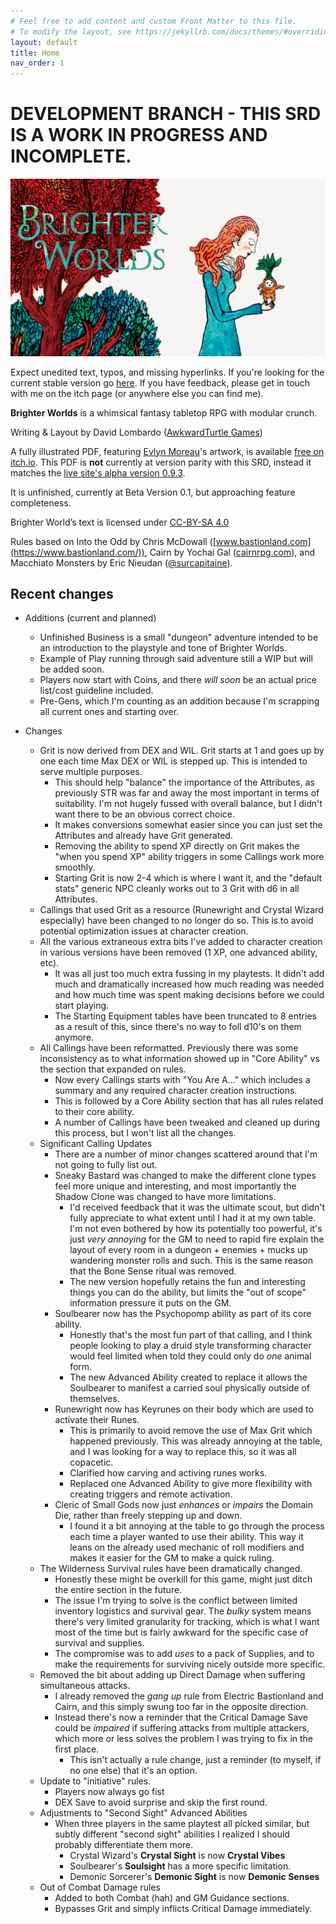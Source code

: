 ```yaml
---
# Feel free to add content and custom Front Matter to this file.
# To modify the layout, see https://jekyllrb.com/docs/themes/#overriding-theme-defaults
layout: default
title: Home
nav_order: 1
---
```


# DEVELOPMENT BRANCH - THIS SRD IS A WORK IN PROGRESS AND INCOMPLETE. 

[![Brighter Worlds](TitleImage.png "Brighter Worlds RPG")](https://awkwardturtle.itch.io/brighter-worlds)

Expect unedited text, typos, and missing hyperlinks. If you're looking for the current stable version go [here](https://brighterworldsrpg.com/). If you have feedback, please get in touch with me on the itch page (or anywhere else you can find me).

**Brighter Worlds** is a whimsical fantasy tabletop RPG with modular crunch.

Writing & Layout by David Lombardo ([AwkwardTurtle Games](https://awkwrdturtle.games))

A fully illustrated PDF, featuring [Evlyn Moreau](https://www.patreon.com/evlynmoreau)'s artwork, is available [free on itch.io](https://awkwardturtle.itch.io/brighter-worlds). This PDF is **not** currently at version parity with this SRD, instead it matches the [live site's alpha version 0.9.3](https://brighterworldsrpg.com/).

It is unfinished, currently at Beta Version 0.1, but approaching feature completeness.

Brighter World’s text is licensed under [CC-BY-SA 4.0](https://creativecommons.org/licenses/by-sa/4.0/)

Rules based on Into the Odd by Chris McDowall ([www.bastionland.com](https://www.bastionland.com/)), Cairn by Yochai Gal ([cairnrpg.com](https://cairnrpg.com/)), and Macchiato Monsters by Eric Nieudan ([@surcapitaine](https://twitter.com/surcapitaine)).

## Recent changes

* Additions (current and planned)
    * Unfinished Business is a small "dungeon" adventure intended to be an introduction to the playstyle and tone of Brighter Worlds.
    * Example of Play running through said adventure still a WIP but will be added soon.
    * Players now start with Coins, and there *will soon* be an actual price list/cost guideline included.
    * Pre-Gens, which I'm counting as an addition because I'm scrapping all current ones and starting over.

* Changes
    * Grit is now derived from DEX and WIL. Grit starts at 1 and goes up by one each time Max DEX or WIL is stepped up. This is intended to serve multiple purposes.
        * This should help "balance" the importance of the Attributes, as previously STR was far and away the most important in terms of suitability. I'm not hugely fussed with overall balance, but I didn't want there to be an obvious correct choice.
        * It makes conversions somewhat easier since you can just set the Attributes and already have Grit generated.
        * Removing the ability to spend XP directly on Grit makes the "when you spend XP" ability triggers in some Callings work more smoothly.
        * Starting Grit is now 2-4 which is where I want it, and the "default stats" generic NPC cleanly works out to 3 Grit with d6 in all Attributes.
    * Callings that used Grit as a resource (Runewright and Crystal Wizard especially) have been changed to no longer do so. This is to avoid potential optimization issues at character creation.
    * All the various extraneous extra bits I've added to character creation in various versions have been removed (1 XP, one advanced ability, etc). 
        * It was all just too much extra fussing in my playtests. It didn't add much and dramatically increased how much reading was needed and how much time was spent making decisions before we could start playing.
        * The Starting Equipment tables have been truncated to 8 entries as a result of this, since there's no way to foll d10's on them anymore.
    * All Callings have been reformatted. Previously there was some inconsistency as to what information showed up in "Core Ability" vs the section that expanded on rules.
        * Now every Callings starts with "You Are A..." which includes a summary and any required character creation instructions.
        * This is followed by a Core Ability section that has all rules related to their core ability.
        * A number of Callings have been tweaked and cleaned up during this process, but I won't list all the changes.
    * Significant Calling Updates
        * There are a number of minor changes scattered around that I'm not going to fully list out.
        * Sneaky Bastard was changed to make the different clone types feel more unique and interesting, and most importantly the Shadow Clone was changed to have more limitations.
            * I'd received feedback that it was the ultimate scout, but didn't fully appreciate to what extent until I had it at my own table. I'm not even bothered by how its potentially too powerful, it's just *very annoying* for the GM to need to rapid fire explain the layout of every room in a dungeon + enemies + mucks up wandering monster rolls and such. This is the same reason that the Bone Sense ritual was removed.
            * The new version hopefully retains the fun and interesting things you can do the ability, but limits the "out of scope" information pressure it puts on the GM.
        * Soulbearer now has the Psychopomp ability as part of its core ability. 
            * Honestly that's the most fun part of that calling, and I think people looking to play a druid style transforming character would feel limited when told they could only do *one* animal form.
            * The new Advanced Ability created to replace it allows the Soulbearer to manifest a carried soul physically outside of themselves.
        * Runewright now has Keyrunes on their body which are used to activate their Runes.
            * This is primarily to avoid remove the use of Max Grit which happened previously. This was already annoying at the table, and I was looking for a way to replace this, so it was all copacetic.
            * Clarified how carving and activing runes works.
            * Replaced one Advanced Ability to give more flexibility with creating triggers and remote activation.
        * Cleric of Small Gods now just *enhances* or *impairs* the Domain Die, rather than freely stepping up and down.
            * I found it a bit annoying at the table to go through the process each time a player wanted to use their ability. This way it leans on the already used mechanic of roll modifiers and makes it easier for the GM to make a quick ruling.
    * The Wilderness Survival rules have been dramatically changed.
        * Honestly these might be overkill for this game, might just ditch the entire section in the future.
        * The issue I'm trying to solve is the conflict between limited inventory logistics and survival gear. The *bulky* system means there's very limited granularity for tracking, which is what I want most of the time but is fairly awkward for the specific case of survival and supplies.
        * The compromise was to add *uses* to a pack of Supplies, and to make the requirements for surviving nicely outside more specific.
    * Removed the bit about adding up Direct Damage when suffering simultaneous attacks.
        * I already removed the *gang up* rule from Electric Bastionland and Cairn, and this simply swung too far in the opposite direction.
        * Instead there's now a reminder that the Critical Damage Save could be *impaired* if suffering attacks from multiple attackers, which more or less solves the problem I was trying to fix in the first place.
            * This isn't actually a rule change, just a reminder (to myself, if no one else) that it's an option.
     * Update to "initiative" rules.
        * Players now always go fist
        * DEX Save to avoid surprise and skip the first round.
     * Adjustments to "Second Sight" Advanced Abilities
        * When three players in the same playtest all picked similar, but subtly different "second sight" abilities I realized I should probably differentiate them more.
            * Crystal Wizard's **Crystal Sight** is now **Crystal Vibes**
            * Soulbearer's **Soulsight** has a more specific limitation.
            * Demonic Sorcerer's **Demonic Sight** is now **Demonic Senses**
    * Out of Combat Damage rules
        * Added to both Combat (hah) and GM Guidance sections.
        * Bypasses Grit and simply inflicts Critical Damage immediately.